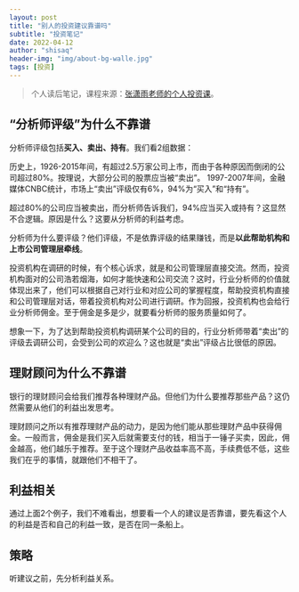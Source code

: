 ```yaml
---
layout: post
title: "别人的投资建议靠谱吗"
subtitle: "投资笔记"
date: 2022-04-12
author: "shisaq"
header-img: "img/about-bg-walle.jpg"
tags: [投资]
---
```


> 个人读后笔记，课程来源：[张潇雨老师的个人投资课](https://www.igetget.com/course/张潇雨·个人投资课?param=XDGhXPc6fL6&token=YPZNRwQ0qL1MVEpfwzK3lmz4kgWEnx)。

## “分析师评级”为什么不靠谱

分析师评级包括**买入、卖出、持有**。我们看2组数据：

历史上，1926-2015年间，有超过2.5万家公司上市，而由于各种原因而倒闭的公司超过80%。按理说，大部分公司的股票应当被“卖出”。
1997-2007年间，金融媒体CNBC统计，市场上“卖出”评级仅有6%，94%为“买入”和“持有”。

超过80%的公司应当被卖出，而分析师告诉我们，94%应当买入或持有？这显然不合逻辑。原因是什么？这要从分析师的利益考虑。

分析师为什么要评级？他们评级，不是依靠评级的结果赚钱，而是**以此帮助机构和上市公司管理层牵线**。

投资机构在调研的时候，有个核心诉求，就是和公司管理层直接交流。然而，投资机构面对的公司浩若烟海，如何才能快速和公司交流？这时，行业分析师的价值就体现出来了，他们可以根据自己对行业和对应公司的掌握程度，帮助投资机构直接和公司管理层对话，带着投资机构对公司进行调研。作为回报，投资机构也会给行业分析师佣金。至于佣金是多是少，就要看分析师的服务质量如何了。

想象一下，为了达到帮助投资机构调研某个公司的目的，行业分析师带着“卖出”的评级去调研公司，会受到公司的欢迎么？这也就是“卖出”评级占比很低的原因。

## 理财顾问为什么不靠谱

银行的理财顾问会给我们推荐各种理财产品。但他们为什么要推荐那些产品？这仍然需要从他们的利益出发思考。

理财顾问之所以有推荐理财产品的动力，是因为他们能从那些理财产品中获得佣金。一般而言，佣金是我们买入后就需要支付的钱，相当于一锤子买卖，因此，佣金越高，他们越乐于推荐。至于这个理财产品收益率高不高，手续费低不低，这些我们在乎的事情，就跟他们不相干了。

## 利益相关

通过上面2个例子，我们不难看出，想要看一个人的建议是否靠谱，要先看这个人的利益是否和自己的利益一致，是否在同一条船上。

## 策略

听建议之前，先分析利益关系。
